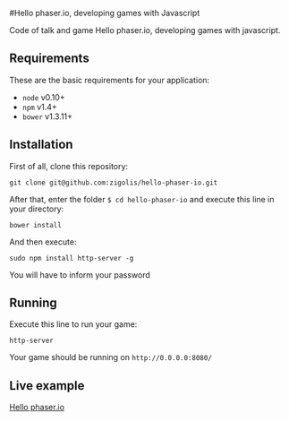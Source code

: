 #Hello phaser.io, developing games with Javascript

Code of talk and game Hello phaser.io, developing games with javascript.

## Requirements

These are the basic requirements for your application:

* ```node``` v0.10+
* ```npm```  v1.4+
* ```bower```  v1.3.11+

## Installation

First of all, clone this repository:

	git clone git@github.com:zigolis/hello-phaser-io.git

After that, enter the folder ```$ cd hello-phaser-io``` and execute this line in your directory:

    bower install

And then execute:

    sudo npm install http-server -g
    
You will have to inform your password

## Running

Execute this line to run your game:

    http-server

Your game should be running on ```http://0.0.0.0:8080/```

## Live example
[Hello phaser.io](http://zigolis.github.io/hello-phaser-io/)